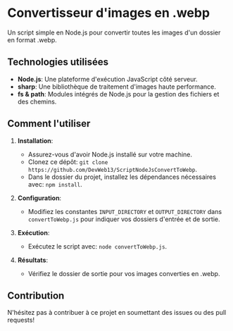 # Convertisseur d'images en .webp

Un script simple en Node.js pour convertir toutes les images d'un dossier en format .webp.

## Technologies utilisées

- **Node.js**: Une plateforme d'exécution JavaScript côté serveur.
- **sharp**: Une bibliothèque de traitement d'images haute performance.
- **fs & path**: Modules intégrés de Node.js pour la gestion des fichiers et des chemins.

## Comment l'utiliser

1. **Installation**:

   - Assurez-vous d'avoir Node.js installé sur votre machine.
   - Clonez ce dépôt: `git clone https://github.com/DevWeb13/ScriptNodeJsConvertToWebp`.
   - Dans le dossier du projet, installez les dépendances nécessaires avec: `npm install`.

2. **Configuration**:

   - Modifiez les constantes `INPUT_DIRECTORY` et `OUTPUT_DIRECTORY` dans `convertToWebp.js` pour indiquer vos dossiers d'entrée et de sortie.

3. **Exécution**:

   - Exécutez le script avec: `node convertToWebp.js`.

4. **Résultats**:
   - Vérifiez le dossier de sortie pour vos images converties en .webp.

## Contribution

N'hésitez pas à contribuer à ce projet en soumettant des issues ou des pull requests!
